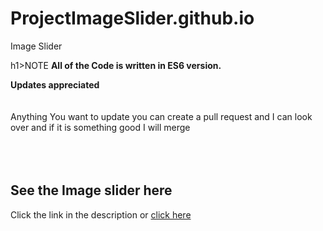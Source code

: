 # ProjectImageSlider.github.io
Image Slider

h1>NOTE</h1>
<b>All of the Code is written in ES6 version.</b>

<b>Updates appreciated</b> <br/>
<br>
<br>
Anything You want to update you can create a pull request and I can look over and if it is something good I will merge 
<br>
<br>
<br>
<br>
<h2>See the Image slider here </h2>   Click the link in the description or <a href = "https://jayanttokas.github.io/ProjectImageSlider.github.io/"> click here </a>
